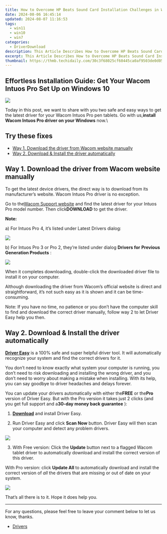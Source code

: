 ```yaml
---
title: How to Overcome HP Beats Sound Card Installation Challenges in Windows 10/8/7 Environments
date: 2024-08-06 16:45:14
updated: 2024-08-07 11:16:53
tags:
  - win11
  - win10
  - win7
categories:
  - DriverDownload
description: This Article Describes How to Overcome HP Beats Sound Card Installation Challenges in Windows 10/8/7 Environments
excerpt: This Article Describes How to Overcome HP Beats Sound Card Installation Challenges in Windows 10/8/7 Environments
thumbnail: https://thmb.techidaily.com/30c3f68025cf60445ca0af9503de0d05421151fac72dff09f39b3449e1fcd630.jpg
---
```


## Effortless Installation Guide: Get Your Wacom Intuos Pro Set Up on Windows 10

![](https://images.drivereasy.com/wp-content/uploads/2017/07/img_59798642aab46.jpg)

 Today in this post, we want to share with you two safe and easy ways to get the latest driver for your Wacom Intuos Pro pen tablets. Go with us,**install Wacom Intuos Pro driver on your Windows** now.\\

## Try these fixes

* [Way 1. Download the driver from Wacom website manually](https://tools.techidaily.com/drivereasy/download/)
* [Way 2. Download & Install the driver automatically](https://tools.techidaily.com/drivereasy/download/)

## Way 1\. Download the driver from Wacom website manually

 To get the latest device drivers, the direct way is to download from its manufacturer’s website. Wacom Intuos Pro driver is no exception.

 Go to the[Wacom Support website](http://www.wacom.com/en-us/support/product-support/drivers) and find the latest driver for your Intuos Pro model number. Then click**DOWNLOAD** to get the driver.

**Note:**

a) For Intuos Pro 4, it’s listed under Latest Drivers dialog:

![](https://images.drivereasy.com/wp-content/uploads/2017/07/img_59798ac420cd1.png)

 b) For Intuos Pro 3 or Pro 2, they’re listed under dialog **Drivers for** **Previous Generation Products** :

![](https://images.drivereasy.com/wp-content/uploads/2017/07/img_59798f817dad1.jpg)

 When it completes downloading, double-click the downloaded driver file to install it on your computer.

 Although downloading the driver from Wacom’s official website is direct and straightforward, it’s not such easy as it is shown and it can be time-consuming.

 Note: If you have no time, no patience or you don’t have the computer skill to find and download the correct driver manually, follow way 2 to let Driver Easy help you then.

## Way 2\. Download & Install the driver automatically

**[Driver Easy](https://tools.techidaily.com/drivereasy/download/)**  is a 100% safe and super helpful driver tool. It will automatically recognize your system and find the correct drivers for it.

 You don’t need to know exactly what system your computer is running, you don’t need to risk downloading and installing the wrong driver, and you don’t need to worry about making a mistake when installing. With its help, you can say goodbye to driver headaches and delays forever.

 You can update your drivers automatically with either the**FREE** or the**Pro** version of Driver Easy. But with the Pro version it takes just 2 clicks (and you get full support and a**30-day money back guarantee** ):

 1) **[Download](https://tools.techidaily.com/drivereasy/download/)**   and install Driver Easy.

 2) Run Driver Easy and click **Scan Now**   button. Driver Easy will then scan your computer and detect any problem drivers.

![](https://images.drivereasy.com/wp-content/uploads/2020/11/Scan-now.jpg)

3) With Free version: Click the **Update**  button next to a flagged Wacom tablet driver to automatically download and install the correct version of this driver.

With Pro version: click **Update All**  to automatically download and install the correct version of _all_  the drivers that are missing or out of date on your system.

![](https://images.drivereasy.com/wp-content/uploads/2017/07/img_5979968c3e6f2.jpg)

That’s all there is to it. Hope it does help you.

---

 For any questions, please feel free to leave your comment below to let us know, thanks.

* [Drivers](https://tools.techidaily.com/drivereasy/download/)

<ins class="adsbygoogle"
     style="display:block"
     data-ad-format="autorelaxed"
     data-ad-client="ca-pub-7571918770474297"
     data-ad-slot="1223367746"></ins>



<ins class="adsbygoogle"
     style="display:block"
     data-ad-client="ca-pub-7571918770474297"
     data-ad-slot="8358498916"
     data-ad-format="auto"
     data-full-width-responsive="true"></ins>
